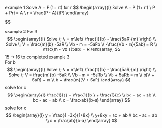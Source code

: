 





example 1  Solve  A  =  P (1+  rt) for r 
$$
\begin{array}{l}
 Solve  A  =  P (1+  rt)  \\
 P  +  Prt  =  A   \\
r =  \frac{P  - A}{tP} 
\end{array}

$$

example 2 
For R 
$$
\begin{array}{l}
 Solve \; V   = m\left( \frac{1}{b}  - \frac{5aR}{m} \right)  \\
 Solve \; V   = \frac{m}{b} -5aR  \\
Vb -  m   = -5aRb    \\
-\frac{Vb -  m}{5ab}  = R    \\
\frac{m  - Vb }{5ab}  = R  
\end{array}
$$
15  ->  16  to completed 
example 3  
For b 
$$
\begin{array}{l}
 Solve \; V   = m\left( \frac{1}{b}  - \frac{5aR}{m} \right)  \\
 Solve \; V   = \frac{m}{b} -5aR  \\
Vb -  m   = -5aRb    \\
Vb +  5aRb     = m        \\
b(V  +  5aR)  = m  \\
b   =  \frac{m}{V  +  5aR} 
\end{array}
$$
solve for c 
$$
\begin{array}{l}
\frac{1}{a}   =  \frac{1}{b }  +  \frac{1}{c}     \\
bc   = ac + ab   \\
bc  -  ac    =  ab  \\
c   = \frac{ab}{b-a}
\end{array}
$$
solve for x 
$$
\begin{array}{l}
y   =  \frac{4 -3x}{1+8x}    \\
y+8xy  = ac + ab   \\
bc  -  ac    =  ab  \\
c   = \frac{ab}{b-a}
\end{array}
$$